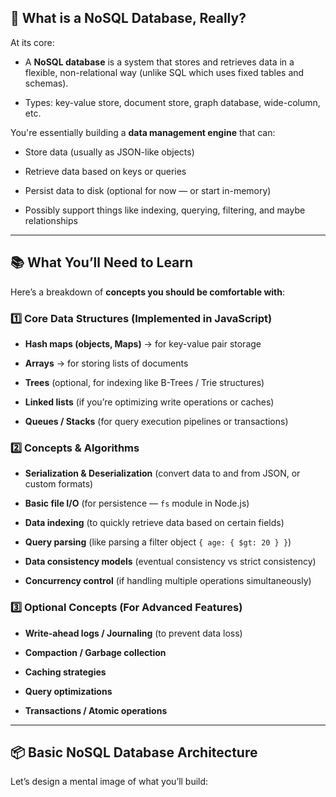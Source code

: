 
## 📖 What is a NoSQL Database, Really?

At its core:

- A **NoSQL database** is a system that stores and retrieves data in a flexible, non-relational way (unlike SQL which uses fixed tables and schemas).
    
- Types: key-value store, document store, graph database, wide-column, etc.
    

You're essentially building a **data management engine** that can:

- Store data (usually as JSON-like objects)
    
- Retrieve data based on keys or queries
    
- Persist data to disk (optional for now — or start in-memory)
    
- Possibly support things like indexing, querying, filtering, and maybe relationships
    

---

## 📚 What You’ll Need to Learn

Here’s a breakdown of **concepts you should be comfortable with**:

### 1️⃣ Core Data Structures (Implemented in JavaScript)

- **Hash maps (objects, Maps)** → for key-value pair storage
    
- **Arrays** → for storing lists of documents
    
- **Trees** (optional, for indexing like B-Trees / Trie structures)
    
- **Linked lists** (if you’re optimizing write operations or caches)
    
- **Queues / Stacks** (for query execution pipelines or transactions)
    

### 2️⃣ Concepts & Algorithms

- **Serialization & Deserialization** (convert data to and from JSON, or custom formats)
    
- **Basic file I/O** (for persistence — `fs` module in Node.js)
    
- **Data indexing** (to quickly retrieve data based on certain fields)
    
- **Query parsing** (like parsing a filter object `{ age: { $gt: 20 } }`)
    
- **Data consistency models** (eventual consistency vs strict consistency)
    
- **Concurrency control** (if handling multiple operations simultaneously)
    

### 3️⃣ Optional Concepts (For Advanced Features)

- **Write-ahead logs / Journaling** (to prevent data loss)
    
- **Compaction / Garbage collection**
    
- **Caching strategies**
    
- **Query optimizations**
    
- **Transactions / Atomic operations**
    

---

## 📦 Basic NoSQL Database Architecture

Let’s design a mental image of what you’ll build: